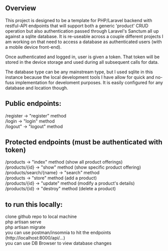 ## Overview

This project is designed to be a template for PHP/Laravel backend with restful-API endpoints that will support both a generic 'product' CRUD operation but also authentication passed through Laravel's Sanctum all up against a sqlite database. It is re-useable across a couple different projects I am working on that need to access a database as authenticated users (with a mobile device front-end).  

Once authenticated and logged in, user is given a token. That token will be stored in the device storage and used during all subsequent calls for data.  

The database type can be any mainstream type, but I used sqlite in this instance because the local development tools I have allow for quick and no-fuss implementation for develoment purposes. It is easily configured for any database and location though.  

## Public endpoints:

/register -> "register" method  
/login -> "login" method  
/logout" -> "logout" method  

## Protected endpoints (must be authenticated with token)

/products -> "index" method (show all product offerings)  
/products/{id} -> "show" method (show specific product offering)  
/products/search/{name} -> "search" method  
/products -> "store" method (add a product)  
/products/{id} -> "update" method (modify a product's details)  
/products/{id} -> "destroy" method (delete a product)  

## to run this locally:

clone github repo to local machine  
php artisan serve  
php artisan migrate  
you can use postman/insomnia to hit the endpoints (http://localhost:8000/api/...)  
you can use DB Browser to view database changes  
